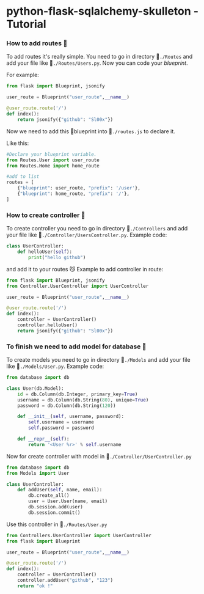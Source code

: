 # python-flask-sqlalchemy-skulleton - Tutorial


### **How to add routes 💬**

To add routes it's really simple. You need to go in directory 📁`./Routes` and add your file like 📁`./Routes/Users.py`.
Now you can code your *blueprint*.

For example:
```python
from flask import Blueprint, jsonify

user_route = Blueprint("user_route",__name__)

@user_route.route('/')
def index():
    return jsonify({"github": "Sl00x"})
```
Now we need to add this 📑blueprint into 📁`./routes.js` to declare it.

Like this:
```python
#Declare your blueprint variable.
from Routes.User import user_route
from Routes.Home import home_route

#add to list
routes = [
    {"blueprint": user_route, "prefix": '/user'},
    {"blueprint": home_route, "prefix": '/'},
]
```
### **How to create controller 💬**
To create controller you need to go in directory 📁`./Controllers` and add your file like 📁`./Controller/UsersController.py`.
Example code:
```python
class UserController:
    def helloUser(self):
        print("hello github")

```
and add it to your routes 😼
Example to add controller in route:
```python
from flask import Blueprint, jsonify
from Controller.UserController import UserController

user_route = Blueprint("user_route",__name__)

@user_route.route('/')
def index():
    controller = UserController()
    controller.helloUser()
    return jsonify({"github": "Sl00x"})
```
### **To finish we need to add model for database 💬**

To create models you need to go in directory 📁`./Models` and add your file like 📁`./Models/User.py`.
Example code:
```python
from database import db

class User(db.Model):
    id = db.Column(db.Integer, primary_key=True)
    username = db.Column(db.String(80), unique=True)
    password = db.Column(db.String(120))

    def __init__(self, username, password):
        self.username = username
        self.password = password

    def __repr__(self):
        return '<User %r>' % self.username
```

Now for create controller with model in 📁`./Controller/UserController.py` 
```python
from database import db
from Models import User

class UserController:
    def addUser(self, name, email):
        db.create_all()
        user = User.User(name, email)
        db.session.add(user)
        db.session.commit()
```

Use this controller in 📁`./Routes/User.py` 

```python
from Controllers.UserController import UserController
from flask import Blueprint

user_route = Blueprint("user_route",__name__)

@user_route.route('/')
def index():
    controller = UserController()
    controller.addUser("github", "123")
    return "ok !"
```
